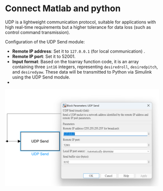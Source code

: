 # Connect Matlab and python

UDP is a lightweight communication protocol, suitable for applications with high real-time requirements but a higher tolerance for data loss (such as control command transmission). 

Configuration of the UDP Send module:

- **Remote IP address**: Set it to `127.0.0.1` (for local communication) .
- **Remote IP port**: Set it to 52001.
- **Input format**: Based on the toarray function code, it is an array containing three `int16` integers, representing `desiredroll`, `desiredpitch`, and `desiredyaw`. These data will be transmitted to Python via Simulink using the UDP Send module.
- 
![image](https://github.com/Lee-Chun-Yi/NCKU-Quadrotor-Navigation/blob/main/image/%E8%9E%A2%E5%B9%95%E6%93%B7%E5%8F%96%E7%95%AB%E9%9D%A2%202025-01-21%20151011.png)
